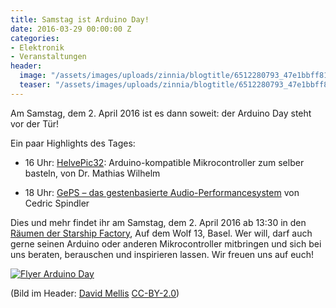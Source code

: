 ```yaml
---
title: Samstag ist Arduino Day!
date: 2016-03-29 00:00:00 Z
categories:
- Elektronik
- Veranstaltungen
header:
  image: "/assets/images/uploads/zinnia/blogtitle/6512280793_47e1bbff81_o_k5dPqDQ.jpg"
  teaser: "/assets/images/uploads/zinnia/blogtitle/6512280793_47e1bbff81_o_k5dPqDQ.jpg"
---
```


Am Samstag, dem 2. April 2016 ist es dann soweit: der Arduino Day steht vor der Tür!

Ein paar Highlights des Tages:

- 16 Uhr: [HelvePic32](http://www.helvepic32.org/): Arduino-kompatible Mikrocontroller zum selber basteln, von Dr. Mathias Wilhelm
    
- 18 Uhr: [GePS – das gestenbasierte Audio-Performancesystem](https://www.youtube.com/watch?v=2d7getzOCTo) von Cedric Spindler
    

Dies und mehr findet ihr am Samstag, dem 2. April 2016 ab 13:30 in den [Räumen der Starship Factory](https://starship-factory.ch/anfahrt/), Auf dem Wolf 13, Basel. Wer will, darf auch gerne seinen Arduino oder anderen Mikrocontroller mitbringen und sich bei uns beraten, berauschen und inspirieren lassen. Wir freuen uns auf euch!

 [![Flyer Arduino Day](/assets/images/snippet_images/content/flyer-arduino-day.jpg "Flyer Arduino Day")](https://starship-factory.ch/static/images/2016-04-02_GENUINODAY_flyer.jpg)


(Bild im Header: [David Mellis](https://www.flickr.com/photos/mellis/6512280793) [CC-BY-2.0](https://creativecommons.org/licenses/by/2.0/))
